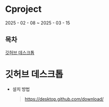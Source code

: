 # Cproject
 2025 - 02 - 08 ~ 2025 - 03 - 15

## 목차
 [깃허브 데스크톱](#깃허브-데스크톱)

# 깃허브 데스크톱

+ 설치 방법
  > https://desktop.github.com/download/
